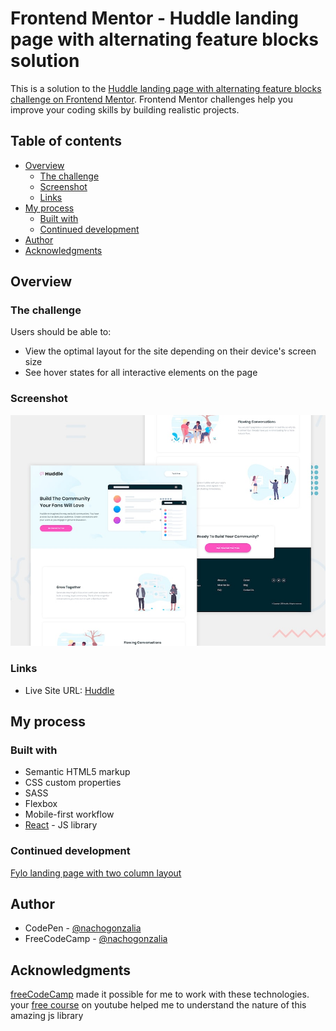 # Frontend Mentor - Huddle landing page with alternating feature blocks solution

This is a solution to the [Huddle landing page with alternating feature blocks challenge on Frontend Mentor](https://www.frontendmentor.io/challenges/huddle-landing-page-with-alternating-feature-blocks-5ca5f5981e82137ec91a5100). Frontend Mentor challenges help you improve your coding skills by building realistic projects. 

## Table of contents

- [Overview](#overview)
  - [The challenge](#the-challenge)
  - [Screenshot](#screenshot)
  - [Links](#links)
- [My process](#my-process)
  - [Built with](#built-with)
  - [Continued development](#continued-development)
- [Author](#author)
- [Acknowledgments](#acknowledgments)

## Overview

### The challenge

Users should be able to:

- View the optimal layout for the site depending on their device's screen size
- See hover states for all interactive elements on the page

### Screenshot

![](./screenshot.jpg)

### Links

- Live Site URL: [Huddle](https://huddle-nachogonzalia.vercel.app/)

## My process

### Built with

- Semantic HTML5 markup
- CSS custom properties
- SASS
- Flexbox
- Mobile-first workflow
- [React](https://reactjs.org/) - JS library

### Continued development

[Fylo landing page with two column layout](https://www.frontendmentor.io/challenges/fylo-landing-page-with-two-column-layout-5ca5ef041e82137ec91a50f5)

## Author

- CodePen - [@nachogonzalia](https://codepen.io/nachogonzalia)
- FreeCodeCamp - [@nachogonzalia](https://www.freecodecamp.org/nachogonzalia)

## Acknowledgments

[freeCodeCamp](https://www.freecodecamp.org/) made it possible for me to work with these technologies.
your [free course](https://www.youtube.com/watch?v=6Jfk8ic3KVk&t=25919s) on youtube helped me to understand the nature of this amazing js library
